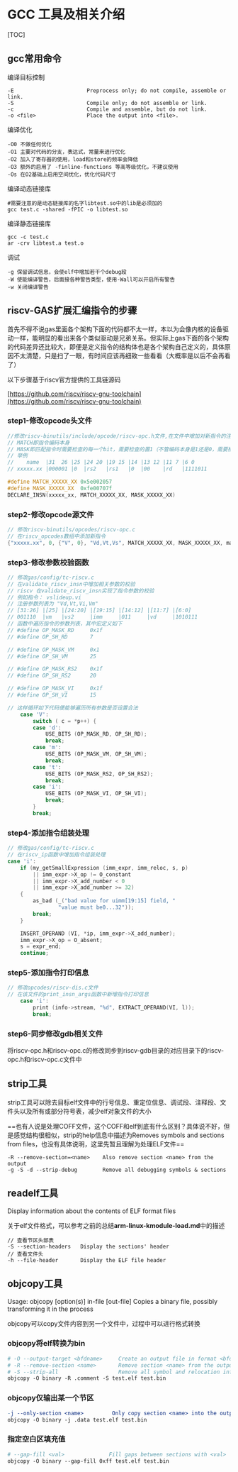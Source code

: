 # GCC 工具及相关介绍

[TOC]

## gcc常用命令

编译目标控制

```shell
-E                       Preprocess only; do not compile, assemble or link.
-S                       Compile only; do not assemble or link.
-c                       Compile and assemble, but do not link.
-o <file>                Place the output into <file>.
```

编译优化

```shell
-O0 不做任何优化
-O1 主要对代码的分支，表达式，常量来进行优化
-O2 加入了寄存器的使用，load和store的频率会降低
-O3 额外的启用了 -finline-functions 等高等级优化，不建议使用
-Os 在O2基础上启用空间优化，优化代码尺寸
```

编译动态链接库

```shell
#需要注意的是动态链接库的名字libtest.so中的lib是必须加的
gcc test.c -shared -fPIC -o libtest.so
```

编译静态链接库

```shell
gcc -c test.c
ar -crv libtest.a test.o
```

调试

```shell
-g 保留调试信息，会使elf中增加若干个debug段
-W 使能编译警告，后面接各种警告类型，使用-Wall可以开启所有警告
-w 关闭编译警告
```

## riscv-GAS扩展汇编指令的步骤

首先不得不说gas里面各个架构下面的代码都不太一样，本以为会像内核的设备驱动一样，能明显的看出来各个类似驱动是兄弟关系。但实际上gas下面的各个架构的代码差异还比较大，即便是定义指令的结构体也是各个架构自己定义的，具体原因不太清楚，只是扫了一眼，有时间应该再细致一些看看（大概率是以后不会再看了）

以下步骤基于riscv官方提供的工具链源码

[https://github.com/riscv/riscv-gnu-toolchain](https://github.com/riscv/riscv-gnu-toolchain)

### step1-修改opcode头文件

```c
//修改riscv-binutils/include/opcode/riscv-opc.h文件,在文件中增加对新指令的注册
// MATCH即指令编码本身
// MASK即匹配指令时需要检查的每一个bit，需要检查的置1（不管编码本身是1还是0，需要检查则置1）
// 举例
//    name  |31  26 |25 |24 20 |19 15 |14 |13 12 |11 7 |6 0
// xxxxx.xx |000001 |0  |rs2   |rs1   |0  |00    |rd   |1111011

#define MATCH_XXXXX_XX 0x5e002057
#define MASK_XXXXX_XX  0xfe00707f
DECLARE_INSN(xxxxx_xx, MATCH_XXXXX_XX, MASK_XXXXX_XX)
```

### step2-修改opcode源文件

```c
// 修改riscv-binutils/opcodes/riscv-opc.c
// 在riscv_opcodes数组中添加新指令
{"xxxxx.xx", 0, {"V", 0}, "Vd,Vt,Vs", MATCH_XXXXX_XX, MASK_XXXXX_XX, match_opcode, 0 }
```

### step3-修改参数校验函数

```c
// 修改gas/config/tc-riscv.c
// 在validate_riscv_insn中增加相关参数的校验
// riscv 在validate_riscv_insn实现了指令参数的校验
// 例如指令： vslideup.vi
// 注册参数列表为 "Vd,Vt,Vi,Vm"
// [31:26] |[25] |[24:20] |[19:15] |[14:12] |[11:7] |[6:0]
// 001110  |vm   |vs2     |imm     |011     |vd     |1010111
// 函数中遍历指令的参数列表，其中宏定义如下
// #define OP_MASK_RD     0x1f
// #define OP_SH_RD       7

// #define OP_MASK_VM     0x1
// #define OP_SH_VM       25

// #define OP_MASK_RS2    0x1f
// #define OP_SH_RS2      20

// #define OP_MASK_VI     0x1f
// #define OP_SH_VI       15

// 这样循环如下代码便能够遍历所有参数是否设置合法
    case 'V':
        switch ( c = *p++) {
        case 'd':
            USE_BITS (OP_MASK_RD, OP_SH_RD);
            break;
        case 'm':
            USE_BITS (OP_MASK_VM, OP_SH_VM);
            break;
        case 't':
            USE_BITS (OP_MASK_RS2, OP_SH_RS2);
            break;
        case 'i':
            USE_BITS (OP_MASK_VI, OP_SH_VI);
            break;
        }
        break;
```

### step4-添加指令组装处理

```c
// 修改gas/config/tc-riscv.c
// 在riscv_ip函数中增加指令组装处理
case 'i':
    if (my_getSmallExpression (imm_expr, imm_reloc, s, p)
        || imm_expr->X_op != O_constant
        || imm_expr->X_add_number < 0
        || imm_expr->X_add_number >= 32)
    {
        as_bad (_("bad value for uimm[19:15] field, "
                "value must be0...32"));
        break;
    }

    INSERT_OPERAND (VI, *ip, imm_expr->X_add_number);
    imm_expr->X_op = O_absent;
    s = expr_end;
    continue;
```

### step5-添加指令打印信息

```c
// 修改opcodes/riscv-dis.c文件
// 在该文件的print_insn_args函数中新增指令打印信息
    case 'i':
        print (info->stream, "%d", EXTRACT_OPERAND(VI, l));
        break;
```

### step6-同步修改gdb相关文件

将riscv-opc.h和riscv-opc.c的修改同步到riscv-gdb目录的对应目录下的riscv-opc.h和riscv-opc.c文件中

## strip工具

strip工具可以除去目标elf文件中的行号信息、重定位信息、调试段、注释段、文件头以及所有或部分符号表，减少elf对象文件的大小

==也有人说是处理COFF文件，这个COFF和elf到底有什么区别？具体说不好，但是感觉结构很相似，strip的help信息中描述为Removes symbols and sections from files，也没有具体说明，这里先暂且理解为处理ELF文件==

```shell
-R --remove-section=<name>    Also remove section <name> from the output
-g -S -d --strip-debug        Remove all debugging symbols & sections
```

## readelf工具

Display information about the contents of ELF format files

关于elf文件格式，可以参考之前的总结**arm-linux-kmodule-load.md**中的描述

```shell
// 查看节区头部表
-S --section-headers   Display the sections' header
// 查看文件头
-h --file-header       Display the ELF file header
```

## objcopy工具

Usage: objcopy [option(s)] in-file [out-file]
Copies a binary file, possibly transforming it in the process

objcopy可以copy文件内容到另一个文件中，过程中可以进行格式转换

### objcopy将elf转换为bin

```Makefile
# -O --output-target <bfdname>     Create an output file in format <bfdname>
# -R --remove-section <name>       Remove section <name> from the output
# -S --strip-all                   Remove all symbol and relocation information
objcopy -O binary -R .comment -S test.elf test.bin
```

### objcopy仅输出某一个节区

```Makefile
-j --only-section <name>         Only copy section <name> into the output
objcopy -O binary -j .data test.elf test.bin
```

### 指定空白区填充值

```Makefile
# --gap-fill <val>              Fill gaps between sections with <val>
objcopy -O binary --gap-fill 0xff test.elf test.bin
```